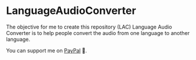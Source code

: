 # LanguageAudioConverter

The objective for me to create this repository (LAC) Language Audio Converter is to help people convert the audio from one language to another language.

You can support me on [PayPal](https://www.paypal.me/sriharikapu163) 🙏.
